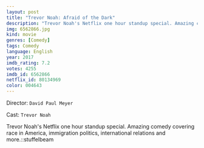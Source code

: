 ```yaml
---
layout: post
title: "Trevor Noah: Afraid of the Dark"
description: "Trevor Noah's Netflix one hour standup special. Amazing comedy covering race in America, immigration politics, international relations and more.::stuffelbeam.."
img: 6562866.jpg
kind: movie
genres: [Comedy]
tags: Comedy 
language: English
year: 2017
imdb_rating: 7.2
votes: 4255
imdb_id: 6562866
netflix_id: 80134969
color: 004643
---
```

Director: `David Paul Meyer`  

Cast: `Trevor Noah` 

Trevor Noah's Netflix one hour standup special. Amazing comedy covering race in America, immigration politics, international relations and more.::stuffelbeam